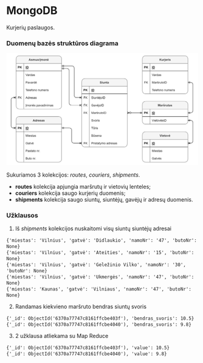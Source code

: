 # MongoDB

Kurjerių paslaugos.

### Duomenų bazės struktūros diagrama
![Duomenų bazės diagrama](db_diagrama.png)

Sukuriamos 3 kolekcijos: *routes*, *couriers*, *shipments*.
* **routes** kolekcija apjungia maršrutų ir vietovių lenteles;
* **couriers** kolekcija saugo kurjerių duomenis;
* **shipments** kolekcija saugo siuntų, siuntėjų, gavėjų ir adresų duomenis.

### Užklausos

1. Iš *shipments* kolekcijos nuskaitomi visų siuntų siuntėjų adresai
```
{'miestas': 'Vilnius', 'gatvė': 'Didlaukio', 'namoNr': '47', 'butoNr': None}
{'miestas': 'Vilnius', 'gatvė': 'Ateities', 'namoNr': '15', 'butoNr': None}
{'miestas': 'Vilnius', 'gatvė': 'Geležinio Vilko', 'namoNr': '30', 'butoNr': None}
{'miestas': 'Vilnius', 'gatvė': 'Ukmergės', 'namoNr': '47', 'butoNr': None}
{'miestas': 'Kaunas', 'gatvė': 'Vilniaus', 'namoNr': '47', 'butoNr': None}
```
2. Randamas kiekvieno maršruto bendras siuntų svoris
```
{'_id': ObjectId('6370a77747c8161ffcbe403f'), 'bendras_svoris': 10.5}
{'_id': ObjectId('6370a77747c8161ffcbe4040'), 'bendras_svoris': 9.8}
```
3. 2 užklausa atliekama su Map Reduce
```
{'_id': ObjectId('6370a77747c8161ffcbe403f'), 'value': 10.5}
{'_id': ObjectId('6370a77747c8161ffcbe4040'), 'value': 9.8}
```